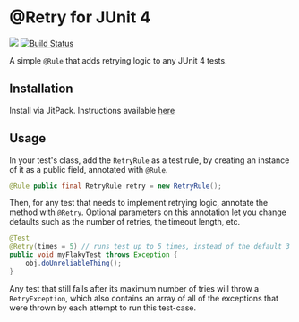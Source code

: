 @Retry for JUnit 4
==================
[![](https://jitpack.io/v/kevinmost/junit-retry-rule.svg)](https://jitpack.io/#kevinmost/junit-retry-rule)
[![Build Status](https://travis-ci.org/kevinmost/junit-retry-rule.svg?branch=master)](https://travis-ci.org/kevinmost/junit-retry-rule)

A simple `@Rule` that adds retrying logic to any JUnit 4 tests.


Installation
------------

Install via JitPack. Instructions available [here](https://jitpack.io/#kevinmost/junit-retry-rule/)

Usage
-----

In your test's class, add the `RetryRule` as a test rule, by creating
an instance of it as a public field, annotated with `@Rule`.

```java
@Rule public final RetryRule retry = new RetryRule();
```

Then, for any test that needs to implement retrying logic, annotate
the method with `@Retry`. Optional parameters on this annotation let
you change defaults such as the number of retries, the timeout length,
etc.

```java
@Test
@Retry(times = 5) // runs test up to 5 times, instead of the default 3 times
public void myFlakyTest throws Exception {
    obj.doUnreliableThing();
}
```

Any test that still fails after its maximum number of tries will throw
a `RetryException`, which also contains an array of all of the exceptions
that were thrown by each attempt to run this test-case.
